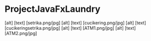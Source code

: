 # ProjectJavaFxLaundry
 [alt] [text] [setrika.png/jpg]
  [alt] [text] [cucikering.png/jpg]
   [alt] [text] [cucikeringsetrika.png/jpg]
    [alt] [text] [ATM1.png/jpg]
     [alt] [text] [ATM2.png/jpg]
